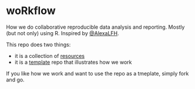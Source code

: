 # woRkflow

How we do collaborative reproducible data analysis and reporting. Mostly (but not only) using R. Inspired by [@AlexaLFH](https://twitter.com/AlexaLFH/status/1261633918782013440).

This repo does two things:

 * it is a collection of [resources](resources.md)
 * it is a [template](template.md) repo that illustrates how we work

If you like how we work and want to use the repo as a tmeplate, simply fork and go.
